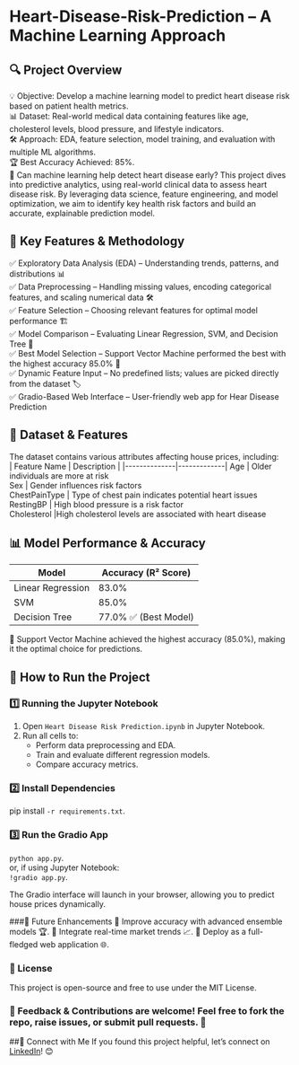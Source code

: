 # Heart-Disease-Risk-Prediction –  A Machine Learning Approach

## 🔍 Project Overview <br>
💡 Objective: Develop a machine learning model to predict heart disease risk based on patient health metrics.<br>
📊 Dataset: Real-world medical data containing features like age, cholesterol levels, blood pressure, and lifestyle indicators.<br>
🛠 Approach: EDA, feature selection, model training, and evaluation with multiple ML algorithms.<br>
🏆 Best Accuracy Achieved: 85%. <br>
🚀 Can machine learning help detect heart disease early? This project dives into predictive analytics, using real-world clinical data to assess heart disease risk. By leveraging data science, feature engineering, and model optimization, we aim to identify key health risk factors and build an accurate, explainable prediction model.<br>


## 📌 Key Features & Methodology<br>
✅ Exploratory Data Analysis (EDA) – Understanding trends, patterns, and distributions 📊 <br>
✅ Data Preprocessing – Handling missing values, encoding categorical features, and scaling numerical data 🛠 <br>
✅ Feature Selection – Choosing relevant features for optimal model performance 🏗 <br>
✅ Model Comparison – Evaluating Linear Regression, SVM, and Decision Tree 🔄 <br>
✅ Best Model Selection – Support Vector Machine performed the best with the highest accuracy 85.0% 🎯 <br>
✅ Dynamic Feature Input – No predefined lists; values are picked directly from the dataset 🏷 <br>
✅ Gradio-Based Web Interface – User-friendly web app for Hear Disease Prediction <br>

## 📂 Dataset & Features <br>
The dataset contains various attributes affecting house prices, including: <br>
| Feature Name | Description |
|--------------|-------------| 
Age | Older individuals are more at risk <br>
Sex | Gender influences risk factors <br>
ChestPainType | Type of chest pain indicates potential heart issues <br>
RestingBP | High blood pressure is a risk factor <br>
Cholesterol |High cholesterol levels are associated with heart disease <br>

## 📊 Model Performance & Accuracy <br>
| Model | Accuracy (R² Score) |
|-------|---------------------|
Linear Regression | 83.0% <br>
SVM | 85.0% <br>
Decision Tree | 77.0% ✅ (Best Model) 

🔹 Support Vector Machine achieved the highest accuracy (85.0%), making it the optimal choice for predictions. <br>

## 🚀 How to Run the Project <br>
### 1️⃣ Running the Jupyter Notebook
1. Open `Heart Disease Risk Prediction.ipynb` in Jupyter Notebook.
2. Run all cells to:
   - Perform data preprocessing and EDA.
   - Train and evaluate different regression models.
   - Compare accuracy metrics.

 ### 2️⃣ Install Dependencies 
 pip install `-r requirements.txt`. 

### 3️⃣ Run the Gradio App 
`python app.py`. <br>
or, if using Jupyter Notebook: <br>
`!gradio app.py`. 

The Gradio interface will launch in your browser, allowing you to predict house prices dynamically. 

###🌟 Future Enhancements
🔹 Improve accuracy with advanced ensemble models 🏆.
🔹 Integrate real-time market trends 📈.
🔹 Deploy as a full-fledged web application 🌐.

### 📜 License
This project is open-source and free to use under the MIT License.

### 💬 Feedback & Contributions are welcome! Feel free to fork the repo, raise issues, or submit pull requests. 🚀

##📩 Connect with Me
If you found this project helpful, let’s connect on [LinkedIn](https://www.linkedin.com/in/jamshed-ahmad-1a8216278?utm_source=share&utm_campaign=share_via&utm_content=profile&utm_medium=android_app)! 😊



